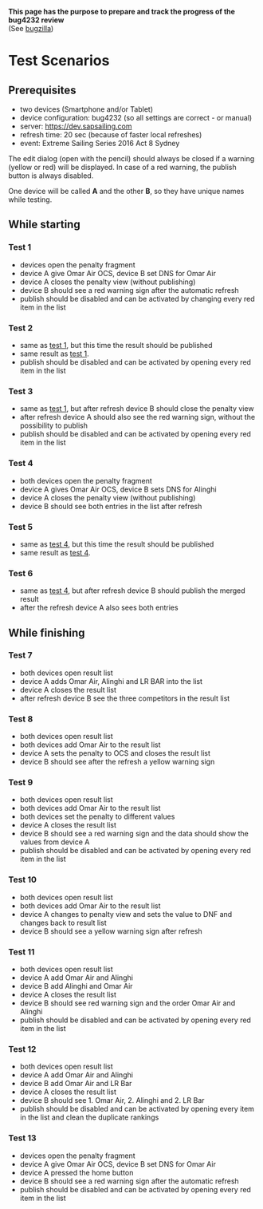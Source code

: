 **This page has the purpose to prepare and track the progress of the bug4232 review**  
(See [bugzilla](https://bugzilla.sapsailing.com/bugzilla/show_bug.cgi?id=4232))  

# Test Scenarios

## Prerequisites
* two devices (Smartphone and/or Tablet)
* device configuration: bug4232 (so all settings are correct - or manual)
* server: https://dev.sapsailing.com
* refresh time: 20 sec (because of faster local refreshes)
* event: Extreme Sailing Series 2016 Act 8 Sydney

The edit dialog (open with the pencil) should always be closed if a warning (yellow or red) will be displayed. In case of a red warning, the publish button is always disabled.

One device will be called **A** and the other **B**, so they have unique names while testing.

## While starting

### Test 1
* devices open the penalty fragment
* device A give Omar Air OCS, device B set DNS for Omar Air
* device A closes the penalty view (without publishing)
* device B should see a red warning sign after the automatic refresh
* publish should be disabled and can be activated by changing every red item in the list

### Test 2
* same as [test 1](#test-scenarios_while-starting_test-1), but this time the result should be published
* same result as [test 1](#test-scenarios_while-starting_test-1).
* publish should be disabled and can be activated by opening every red item in the list

### Test 3 
* same as [test 1](#test-scenarios_while-starting_test-1), but after refresh device B should close the penalty view
* after refresh device A should also see the red warning sign, without the possibility to publish
* publish should be disabled and can be activated by opening every red item in the list

### Test 4
* both devices open the penalty fragment
* device A gives Omar Air OCS, device B sets DNS for Alinghi
* device A closes the penalty view (without publishing)
* device B should see both entries in the list after refresh

### Test 5
* same as [test 4](#test-scenarios_while-starting_test-4), but this time the result should be published
* same result as [test 4](#test-scenarios_while-starting_test-4).

### Test 6
* same as [test 4](#test-scenarios_while-starting_test-4), but after refresh device B should publish the merged result
* after the refresh device A also sees both entries

## While finishing

### Test 7
* both devices open result list
* device A adds Omar Air, Alinghi and LR BAR into the list
* device A closes the result list
* after refresh device B see the three competitors in the result list

### Test 8
* both devices open result list
* both devices add Omar Air to the result list
* device A sets the penalty to OCS and closes the result list
* device B should see after the refresh a yellow warning sign

### Test 9
* both devices open result list
* both devices add Omar Air to the result list
* both devices set the penalty to different values
* device A closes the result list
* device B should see a red warning sign and the data should show the values from device A
* publish should be disabled and can be activated by opening every red item in the list

### Test 10
* both devices open result list
* both devices add Omar Air to the result list
* device A changes to penalty view and sets the value to DNF and changes back to result list
* device B should see a yellow warning sign after refresh

### Test 11
* both devices open result list
* device A add Omar Air and Alinghi
* device B add Alinghi and Omar Air
* device A closes the result list
* device B should see red warning sign and the order Omar Air and Alinghi
* publish should be disabled and can be activated by opening every red item in the list

### Test 12
* both devices open result list
* device A add Omar Air and Alinghi
* device B add Omar Air and LR Bar
* device A closes the result list
* device B should see 1. Omar Air, 2. Alinghi and 2. LR Bar
* publish should be disabled and can be activated by opening every item in the list and clean the duplicate rankings

### Test 13
* devices open the penalty fragment
* device A give Omar Air OCS, device B set DNS for Omar Air
* device A pressed the home button
* device B should see a red warning sign after the automatic refresh
* publish should be disabled and can be activated by opening every red item in the list